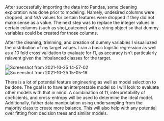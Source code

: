 After successfully importing the data into Pandas, some cleaning exploration was done prior to modeling. Namely, undesired columns were dropped, and N/A values
for certain features were dropped if they did not make sense as a value. The next step was to replace the integer values in certain columns (such as shot_outcome)
with a string object so that dummy variables could be created for those columns.

After the cleaning, trimming, and creation of dummy variables I visualiuzed the distribution of my target values. I 
ran a basic logistic regression as well as a 10 fold cross validation to evaluate for f1, as
accuracy isn't particularly relavent given the imbalanced classes for the target. 



![Screenshot from 2021-10-25 14-57-02](https://user-images.githubusercontent.com/87049486/138777628-17322a5b-d995-4b4f-bc4b-e1e7fbe709e9.png)
![Screenshot from 2021-10-25 15-05-16](https://user-images.githubusercontent.com/87049486/138777632-2788bf23-4eee-4fea-877e-7752857a4bba.png)

There is a lot of potential feature engineering as well as model selection to be done. The goal is to have an interpretable model so I will look to evaluate other models
with that in mind. A combination of f1, interpretability of coeficients, and cross-entropy will be used to determine the ideal model. 
Additionally, futher data manipulation using undersampling from the majority class to create more balance. This will also help with any potential over fitting from
decision trees and similar models.

